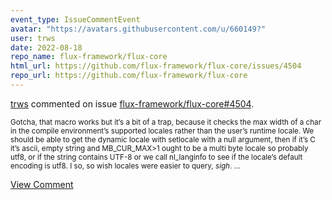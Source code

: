 ```yaml
---
event_type: IssueCommentEvent
avatar: "https://avatars.githubusercontent.com/u/660149?"
user: trws
date: 2022-08-18
repo_name: flux-framework/flux-core
html_url: https://github.com/flux-framework/flux-core/issues/4504
repo_url: https://github.com/flux-framework/flux-core
---
```


<a href='https://github.com/trws' target='_blank'>trws</a> commented on issue <a href='https://github.com/flux-framework/flux-core/issues/4504' target='_blank'>flux-framework/flux-core#4504</a>.

<small>Gotcha, that macro works but it’s a bit of a trap, because it checks the max width of a char in the compile environment’s supported locales rather than the user’s runtime locale. We should be able to get the dynamic locale with setlocale with a null argument, then if it’s  C it’s ascii, empty string and MB_CUR_MAX>1 ought to be a multi byte locale so probably utf8, or if the string contains UTF-8 or we call nl_langinfo to see if the locale’s default encoding is utf8. I so, so wish locales were easier to query, *sigh*. ...</small>

<a href='https://github.com/flux-framework/flux-core/issues/4504' target='_blank'>View Comment</a>